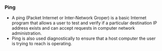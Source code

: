 <h3> Ping </h3>

- A ping (Packet Internet or Inter-Network Groper) is a basic Internet program that allows a user to test and verify if a particular destination IP address exists and can accept requests in computer network administration.
- Ping is also used diagnostically to ensure that a host computer the user is trying to reach is operating.
